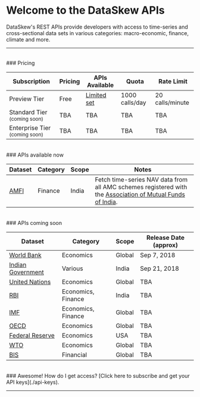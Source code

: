 
# Welcome to the DataSkew APIs
DataSkew's REST APIs provide developers with access to time-series and cross-sectional data sets in various categories: macro-economic, finance, climate and more.  

------------------------------

<br>
### Pricing

|Subscription|Pricing|APIs Available|Quota|Rate Limit
|------------|-------|--------------|-----|----------
|Preview Tier|Free|[Limited set](https://dataskew.portal.azure-api.net/products/free-tier)|1000 calls/day|20 calls/minute
|Standard Tier <sup>(coming soon)<sup>|TBA|TBA|TBA|TBA
|Enterprise Tier <sup>(coming soon)<sup>|TBA|TBA|TBA|TBA

<br>
### APIs available now

|Dataset|Category|Scope|Notes
|-------|--------|-----|-----
|[AMFI](./apis-amfi)|Finance|India|Fetch time-series NAV data from all AMC schemes registered with the [Association of Mutual Funds of India](https://en.wikipedia.org/wiki/Association_of_Mutual_Funds_of_India).

<br>
### APIs coming soon

|Dataset|Category|Scope|Release Date (approx)
|-------|--------|-----|---------------------
|[World Bank](https://en.wikipedia.org/wiki/World_Bank)|Economics|Global|Sep 7, 2018
|[Indian Government](https://en.wikipedia.org/wiki/Government_of_India)|Various|India|Sep 21, 2018
|[United Nations](https://en.wikipedia.org/wiki/United_Nations)|Economics|Global|TBA
|[RBI](https://en.wikipedia.org/wiki/Reserve_Bank_of_India)|Economics, Finance|India|TBA
|[IMF](https://en.wikipedia.org/wiki/International_Monetary_Fund)|Economics, Finance|Global|TBA
|[OECD](https://en.wikipedia.org/wiki/OECD)|Economics|Global|TBA
|[Federal Reserve](https://en.wikipedia.org/wiki/Federal_Reserve_System)|Economics|USA|TBA
|[WTO](https://en.wikipedia.org/wiki/World_Trade_Organization)|Economics|Global|TBA
|[BIS](https://en.wikipedia.org/wiki/Bank_for_International_Settlements)|Financial|Global|TBA

<br>
### Awesome! How do I get access?
[Click here to subscribe and get your API keys](./api-keys).

------------------------------